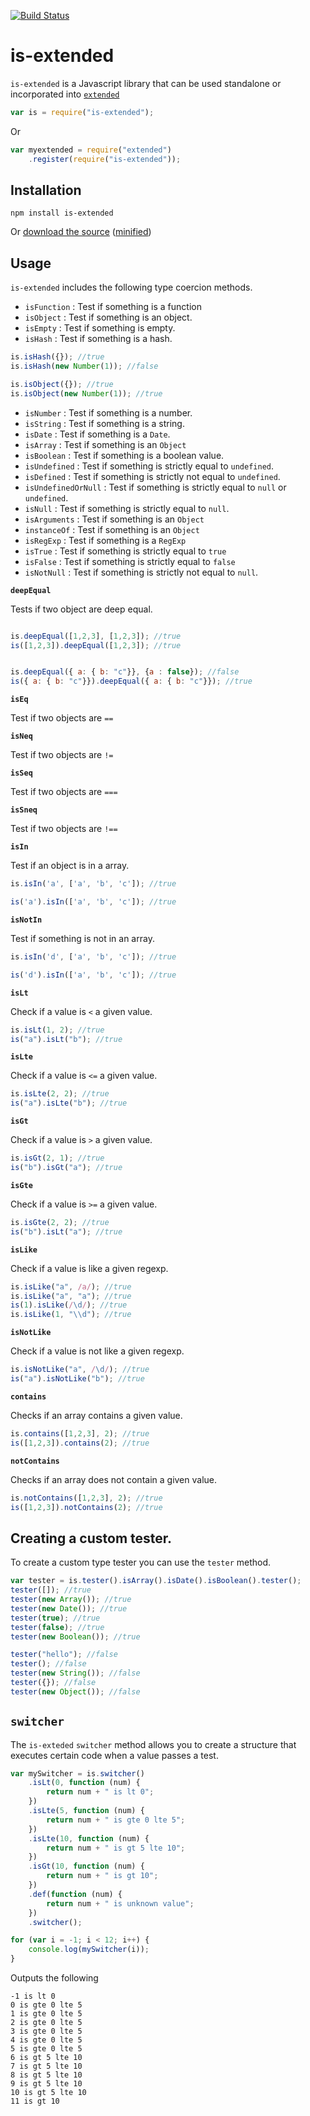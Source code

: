 [![Build Status](https://travis-ci.org/doug-martin/is-extended.png?branch=master)](undefined)

# is-extended

`is-extended` is a Javascript library that can be used standalone or incorporated into [`extended`](https://github.com/doug-martin/extended)

```javascript
var is = require("is-extended");
```

Or

```javascript
var myextended = require("extended")
	.register(require("is-extended"));
```

## Installation

```
npm install is-extended
```

Or [download the source](https://raw.github.com/doug-martin/is-extended/master/index.js) ([minified](https://raw.github.com/doug-martin/is-extended/master/is-extended.min.js))

## Usage

`is-extended` includes the following type coercion methods.

* `isFunction` : Test if something is a function
* `isObject` : Test if something is an object.
* `isEmpty` : Test if something is empty.
* `isHash` : Test if something is a hash.

```javascript
is.isHash({}); //true
is.isHash(new Number(1)); //false

is.isObject({}); //true
is.isObject(new Number(1)); //true
```

* `isNumber` : Test if something is a number.
* `isString` : Test if something is a string.
* `isDate` : Test if something is a `Date`.
* `isArray` : Test if something is an `Object`
* `isBoolean` : Test if something is a boolean value.
* `isUndefined` : Test if something is strictly equal to `undefined`.
* `isDefined` : Test if something is strictly not equal to `undefined`.
* `isUndefinedOrNull` : Test if something is strictly equal to `null` or `undefined`.
* `isNull` : Test if something is strictly equal to `null`.
* `isArguments` : Test if something is an `Object`
* `instanceOf` : Test if something is an `Object`
* `isRegExp` : Test if something is a `RegExp`
* `isTrue` : Test if something is strictly equal to `true`
* `isFalse` : Test if something is strictly equal to `false`
* `isNotNull` : Test if something is strictly not equal to `null`.

**`deepEqual`**

Tests if two object are deep equal.

```javascript

is.deepEqual([1,2,3], [1,2,3]); //true
is([1,2,3]).deepEqual([1,2,3]); //true


is.deepEqual({ a: { b: "c"}}, {a : false}); //false
is({ a: { b: "c"}}).deepEqual({ a: { b: "c"}}); //true

```


**`isEq`**

Test if two objects are `==`

**`isNeq`**

Test if two objects are `!=`

**`isSeq`**

Test if two objects are `===`

**`isSneq`**

Test if two objects are `!==`

**`isIn`**

Test if an object is in a array.

```javascript
is.isIn('a', ['a', 'b', 'c']); //true

is('a').isIn(['a', 'b', 'c']); //true
```

**`isNotIn`**

Test if something is not in an array.

```javascript
is.isIn('d', ['a', 'b', 'c']); //true

is('d').isIn(['a', 'b', 'c']); //true
```

**`isLt`**

Check if a value is `<` a given value.

```javascript
is.isLt(1, 2); //true
is("a").isLt("b"); //true
```

**`isLte`**

Check if a value is `<=` a given value.

```javascript
is.isLte(2, 2); //true
is("a").isLte("b"); //true
```

**`isGt`**

Check if a value is `>` a given value.

```javascript
is.isGt(2, 1); //true
is("b").isGt("a"); //true
```

**`isGte`**

Check if a value is `>=` a given value.

```javascript
is.isGte(2, 2); //true
is("b").isLt("a"); //true
```

**`isLike`**

Check if a value is like a given regexp.

```javascript
is.isLike("a", /a/); //true
is.isLike("a", "a"); //true
is(1).isLike(/\d/); //true
is.isLike(1, "\\d"); //true
```

**`isNotLike`**

Check if a value is not like a given regexp.

```javascript
is.isNotLike("a", /\d/); //true
is("a").isNotLike("b"); //true
```

**`contains`**

Checks if an array contains a given value.

```javascript
is.contains([1,2,3], 2); //true
is([1,2,3]).contains(2); //true
```

**`notContains`**

Checks if an array does not contain a given value.

```javascript
is.notContains([1,2,3], 2); //true
is([1,2,3]).notContains(2); //true
```


## Creating a custom tester.

To create a custom type tester you can use the `tester` method.

```javascript
var tester = is.tester().isArray().isDate().isBoolean().tester();
tester([]); //true
tester(new Array()); //true
tester(new Date()); //true
tester(true); //true
tester(false); //true
tester(new Boolean()); //true

tester("hello"); //false
tester(); //false
tester(new String()); //false
tester({}); //false
tester(new Object()); //false
```

## `switcher`

The `is-exteded` `switcher` method allows you to create a structure that executes certain code when a value passes a test.

```javascript
var mySwitcher = is.switcher()
    .isLt(0, function (num) {
        return num + " is lt 0";
    })
    .isLte(5, function (num) {
        return num + " is gte 0 lte 5";
    })
    .isLte(10, function (num) {
        return num + " is gt 5 lte 10";
    })
    .isGt(10, function (num) {
        return num + " is gt 10";
    })
    .def(function (num) {
        return num + " is unknown value";
    })
    .switcher();

for (var i = -1; i < 12; i++) {
    console.log(mySwitcher(i));
}
```


Outputs the following

```
-1 is lt 0
0 is gte 0 lte 5
1 is gte 0 lte 5
2 is gte 0 lte 5
3 is gte 0 lte 5
4 is gte 0 lte 5
5 is gte 0 lte 5
6 is gt 5 lte 10
7 is gt 5 lte 10
8 is gt 5 lte 10
9 is gt 5 lte 10
10 is gt 5 lte 10
11 is gt 10
```

